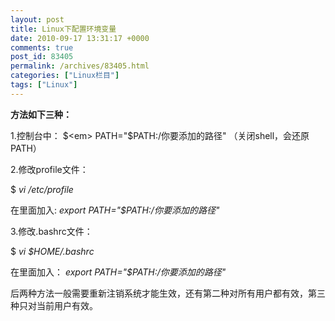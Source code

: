 ```yaml
---
layout: post
title: Linux下配置环境变量
date: 2010-09-17 13:31:17 +0000
comments: true
post_id: 83405
permalink: /archives/83405.html
categories: ["Linux栏目"]
tags: ["Linux"]
---
```


<strong>方法如下三种：</strong>

1.控制台中：
$<em> PATH="$PATH:/你要添加的路径" </em> （关闭shell，会还原PATH）

2.修改profile文件：

$<em> vi /etc/profile</em>

在里面加入:
<em>export PATH="$PATH:/你要添加的路径"</em>

3.修改.bashrc文件：

$<em> vi $HOME/.bashrc</em>

在里面加入：
<em>export PATH="$PATH:/你要添加的路径"</em>

后两种方法一般需要重新注销系统才能生效，还有第二种对所有用户都有效，第三种只对当前用户有效。
